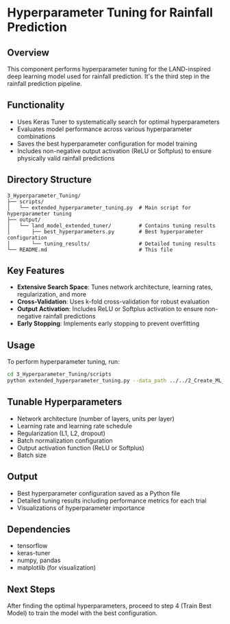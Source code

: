 # Hyperparameter Tuning for Rainfall Prediction

## Overview
This component performs hyperparameter tuning for the LAND-inspired deep learning model used for rainfall prediction. It's the third step in the rainfall prediction pipeline.

## Functionality
- Uses Keras Tuner to systematically search for optimal hyperparameters
- Evaluates model performance across various hyperparameter combinations
- Saves the best hyperparameter configuration for model training
- Includes non-negative output activation (ReLU or Softplus) to ensure physically valid rainfall predictions

## Directory Structure
```
3_Hyperparameter_Tuning/
├── scripts/
│   └── extended_hyperparameter_tuning.py  # Main script for hyperparameter tuning
├── output/
│   └── land_model_extended_tuner/         # Contains tuning results
│       ├── best_hyperparameters.py        # Best hyperparameter configuration
│       └── tuning_results/                # Detailed tuning results
└── README.md                              # This file
```

## Key Features
- **Extensive Search Space**: Tunes network architecture, learning rates, regularization, and more
- **Cross-Validation**: Uses k-fold cross-validation for robust evaluation
- **Output Activation**: Includes ReLU or Softplus activation to ensure non-negative rainfall predictions
- **Early Stopping**: Implements early stopping to prevent overfitting

## Usage
To perform hyperparameter tuning, run:
```bash
cd 3_Hyperparameter_Tuning/scripts
python extended_hyperparameter_tuning.py --data_path ../../2_Create_ML_Data/output/rainfall_prediction_data.h5 --output_dir ../output
```

## Tunable Hyperparameters
- Network architecture (number of layers, units per layer)
- Learning rate and learning rate schedule
- Regularization (L1, L2, dropout)
- Batch normalization configuration
- Output activation function (ReLU or Softplus)
- Batch size

## Output
- Best hyperparameter configuration saved as a Python file
- Detailed tuning results including performance metrics for each trial
- Visualizations of hyperparameter importance

## Dependencies
- tensorflow
- keras-tuner
- numpy, pandas
- matplotlib (for visualization)

## Next Steps
After finding the optimal hyperparameters, proceed to step 4 (Train Best Model) to train the model with the best configuration.
